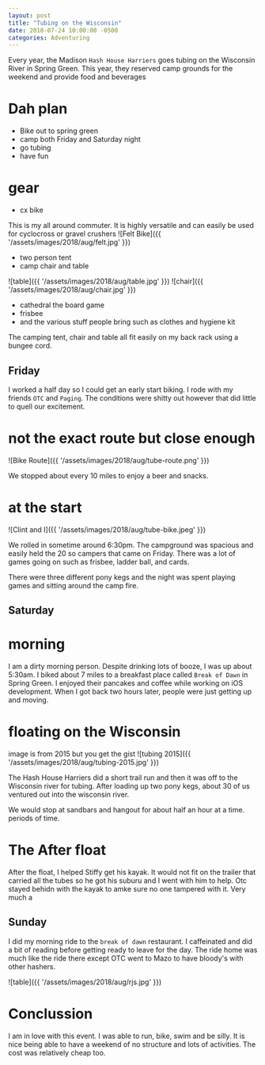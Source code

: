 ```yaml
---
layout: post
title: "Tubing on the Wisconsin"
date: 2018-07-24 10:00:00 -0500
categories: Adventuring
---
```


Every year, the Madison `Hash House Harriers` goes tubing on the Wisconsin River in Spring Green. 
This year, they reserved camp grounds for the weekend and provide food and beverages

# Dah plan
- Bike out to spring green
- camp both Friday and Saturday night
- go tubing
- have fun

# gear
- cx bike

This is my all around commuter. It is highly versatile and can easily be used for cyclocross or gravel crushers
![Felt Bike]({{ '/assets/images/2018/aug/felt.jpg' }})

- two person tent
- camp chair and table

![table]({{ '/assets/images/2018/aug/table.jpg' }})
![chair]({{ '/assets/images/2018/aug/chair.jpg' }})

- cathedral the board game
- frisbee
- and the various stuff people bring such as clothes and hygiene kit


The camping tent, chair and table all fit easily on my back rack using a bungee cord. 

 
## Friday

I worked a half day so I could get an early start biking.
I rode with my friends `OTC` and `Paging`.
The conditions were shitty out however that did little to quell our excitement.


# not the exact route but close enough 
![Bike Route]({{ '/assets/images/2018/aug/tube-route.png' }})

We stopped about every  10 miles to enjoy a beer and snacks.


# at the start 
![Clint and I]({{ '/assets/images/2018/aug/tube-bike.jpeg' }})

We rolled in sometime around 6:30pm. The campground was spacious and easily held the 20 so campers that came on Friday. 
There was a lot of games going on such as frisbee, ladder ball, and cards.

There were three different pony kegs and the night was spent playing games and sitting around the camp fire.

## Saturday
# morning
I am a dirty morning person.
Despite drinking lots of booze, I was up about 5:30am.
I biked about 7 miles to a breakfast place called `Break of Dawn` in Spring Green.
I enjoyed their pancakes and coffee while working on iOS development.
When I got back two hours later, people were just getting up and moving. 

# floating on the Wisconsin

image is from 2015 but you get the gist
![tubing 2015]({{ '/assets/images/2018/aug/tubing-2015.jpg' }})

The Hash House Harriers did a short trail run and then it was off to the Wisconsin river for tubing.
After loading up two pony kegs, about 30 of us ventured out into the wisconsin river.

We would stop at sandbars and hangout for about half an hour at a time.  periods of time. 

# The After float
After the float, I helped Stiffy get his kayak.
It would not fit on the trailer that carried all the tubes so he got his suburu and I went with him to help.
Otc stayed behidn with the kayak to amke sure no one tampered with it.
Very much a

## Sunday

I did my morning ride to the `break of dawn` restaurant.
I caffeinated and did a bit of reading before getting ready to leave for the day. 
The ride home was much like the ride there except OTC went to Mazo to have bloody's with other hashers.

![table]({{ '/assets/images/2018/aug/rjs.jpg' }})

# Conclussion
I am in love with this event. I was able to run, bike, swim and be silly. 
It is nice being able to have a weekend of no structure and lots of activities.
The cost was relatively cheap too.

 
